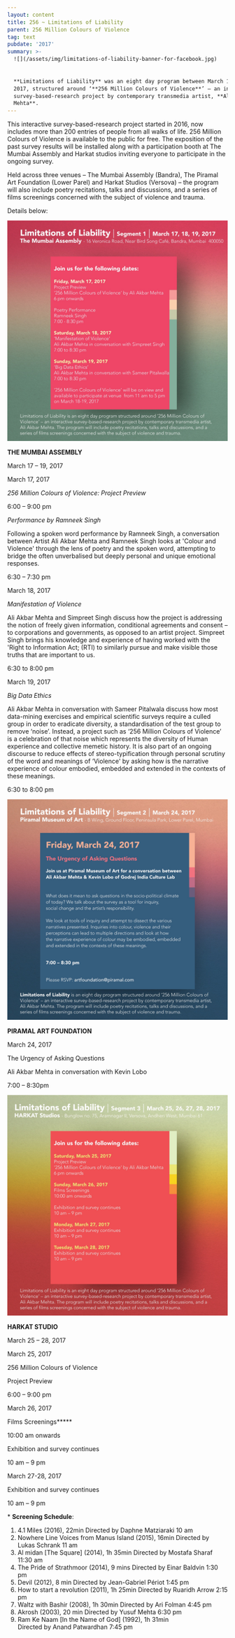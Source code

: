 ```yaml
---
layout: content
title: 256 ~ Limitations of Liability
parent: 256 Million Colours of Violence
tag: text
pubdate: '2017'
summary: >-
  ![](/assets/img/limitations-of-liability-banner-for-facebook.jpg)


  **Limitations of Liability** was an eight day program between March 17 to 28,
  2017, structured around ‘**256 Million Colours of Violence**’ – an interactive
  survey-based-research project by contemporary transmedia artist, **Ali Akbar
  Mehta**.
---
```

This interactive survey-based-research project started in 2016, now includes more than 200 entries of people from all walks of life. 256 Million Colours of Violence is available to the public for free. The exposition of the past survey results will be installed along with a participation booth at The Mumbai Assembly and Harkat studios inviting everyone to participate in the ongoing survey.

Held across three venues – The Mumbai Assembly (Bandra), The Piramal Art Foundation (Lower Parel) and Harkat Studios (Versova) – the program will also include poetry recitations, talks and discussions, and a series of films screenings concerned with the subject of violence and trauma.

Details below:

![null](/assets/img/limitations-of-liability-segment-1.jpg)

**THE MUMBAI ASSEMBLY**

March 17 – 19, 2017

March 17, 2017

_256 Million Colours of Violence:  Project Preview_

6:00 – 9:00 pm

_Performance by Ramneek Singh_

Following a spoken word performance by Ramneek Singh, a conversation between Artist Ali Akbar Mehta and Ramneek Singh looks at 'Colour and Violence' through the lens of poetry and the spoken word, attempting to bridge the often unverbalised but deeply personal and unique emotional responses.

6:30 – 7:30 pm

March 18, 2017		

_Manifestation of Violence_

Ali Akbar Mehta and Simpreet Singh discuss how the project is addressing the notion of freely given information, conditional agreements and consent – to corporations and governments, as opposed to an artist project. Simpreet Singh brings his knowledge and experience of having worked with the 'Right to Information Act; (RTI) to similarly pursue and make visible those truths that are important to us.

6:30 to 8:00 pm

March 19, 2017		

_Big Data Ethics_

Ali Akbar Mehta in conversation with Sameer Pitalwala discuss how most data-mining exercises and empirical scientific surveys require a culled group in order to eradicate diversity, a standardisation of the test group to remove ‘noise’. Instead, a project such as ‘256 Million Colours of Violence’ is a celebration of that noise which represents the diversity of Human experience and collective memetic history. It is also part of an ongoing discourse to reduce effects of stereo-typification through personal scrutiny of the word and meanings of ‘Violence' by asking how is the narrative experience of colour embodied, embedded and extended in the contexts of these meanings.

6:30 to 8:00 pm

![null](/assets/img/limitations-of-liability-segment-2-updated.jpg)

**PIRAMAL ART FOUNDATION**

March 24, 2017

The Urgency of Asking Questions

Ali Akbar Mehta in conversation with Kevin Lobo

7:00 – 8:30pm

![null](/assets/img/limitations-of-liability-segment-3.jpg)

**HARKAT STUDIO**

March 25 – 28, 2017

March 25, 2017

256 Million Colours of Violence  

Project Preview

6:00 – 9:00 pm

March 26, 2017

Films Screenings**\***

10:00 am onwards

Exhibition and survey continues

10 am – 9 pm

March 27-28, 2017

Exhibition and survey continues

10 am – 9 pm

\* **Screening Schedule**:

1. 4.1 Miles (2016), 22min
   Directed by Daphne Matziaraki
   10 am
2. Nowhere Line Voices from Manus Island (2015), 16min
   Directed by Lukas Schrank
   11 am
3. Al midan \[The Square] (2014), 1h 35min
   Directed by Mostafa Sharaf
   11:30 am
4. The Pride of Strathmoor (2014), 9 mins
   Directed by Einar Baldvin
   1:30 pm
5. Devil (2012), 8 min
   Directed by Jean-Gabriel Périot
   1:45 pm
6. How to start a revolution (2011), 1h 25min
   Directed by Ruaridh Arrow
   2:15 pm
7. Waltz with Bashir (2008), 1h 30min
   Directed by Ari Folman
   4:45 pm
8. Akrosh (2003), 20 min
   Directed by Yusuf Mehta
   6:30 pm
9. Ram Ke Naam \[In the Name of God] (1992), 1h 31min		
   Directed by Anand Patwardhan
   7:45 pm
